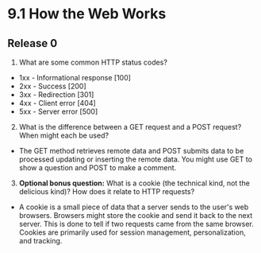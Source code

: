# 9.1 How the Web Works

## Release 0

1. What are some common HTTP status codes?
* 1xx - Informational response [100]
* 2xx - Success [200]
* 3xx - Redirection [301]
* 4xx - Client error [404]
* 5xx - Server error [500]

2. What is the difference between a GET request and a POST request? When might each be used?
* The GET method retrieves remote data and POST submits data to be processed updating or inserting the remote data. You might use GET to show a question and POST to make a comment.

3. **Optional bonus question:** What is a cookie (the technical kind, not the delicious kind)? How does it relate to HTTP requests?
* A cookie is a small piece of data that a server sends to the user's web browsers. Browsers might store the cookie and send it back to the next server. This is done to tell if two requests came from the same browser.  Cookies are primarily used for session management, personalization, and tracking.